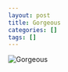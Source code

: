 ```yaml
---
layout: post
title: Gorgeous
categories: []
tags: []
---
```

![Gorgeous](https://m.media-amazon.com/images/M/MV5BMjE1NjMzODkxNV5BMl5BanBnXkFtZTcwMzk2NDMyMQ@@._V1.jpg)
